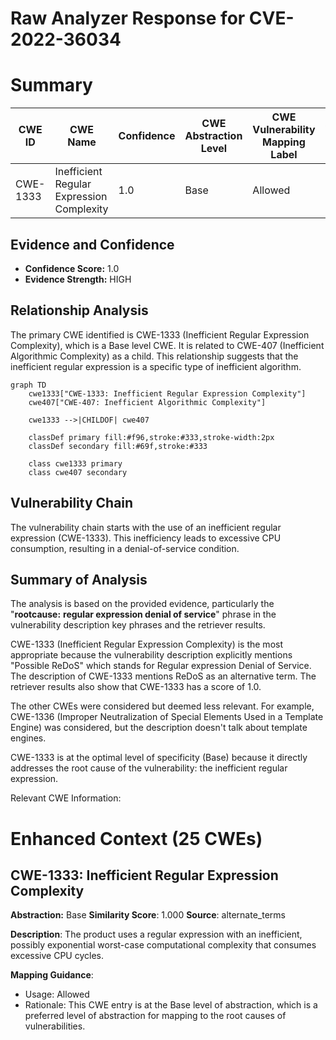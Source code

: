 # Raw Analyzer Response for CVE-2022-36034

# Summary
| CWE ID | CWE Name | Confidence | CWE Abstraction Level | CWE Vulnerability Mapping Label | CWE-Vulnerability Mapping Notes |
|---|---|---|---|---|---|
| CWE-1333 | Inefficient Regular Expression Complexity | 1.0 | Base | Allowed | Primary CWE |

## Evidence and Confidence

*   **Confidence Score:** 1.0
*   **Evidence Strength:** HIGH

## Relationship Analysis
The primary CWE identified is CWE-1333 (Inefficient Regular Expression Complexity), which is a Base level CWE. It is related to CWE-407 (Inefficient Algorithmic Complexity) as a child. This relationship suggests that the inefficient regular expression is a specific type of inefficient algorithm.

```mermaid
graph TD
    cwe1333["CWE-1333: Inefficient Regular Expression Complexity"]
    cwe407["CWE-407: Inefficient Algorithmic Complexity"]
    
    cwe1333 -->|CHILDOF| cwe407
    
    classDef primary fill:#f96,stroke:#333,stroke-width:2px
    classDef secondary fill:#69f,stroke:#333
    
    class cwe1333 primary
    class cwe407 secondary
```

## Vulnerability Chain
The vulnerability chain starts with the use of an inefficient regular expression (CWE-1333). This inefficiency leads to excessive CPU consumption, resulting in a denial-of-service condition.

## Summary of Analysis
The analysis is based on the provided evidence, particularly the "**rootcause:** **regular expression denial of service**" phrase in the vulnerability description key phrases and the retriever results.

CWE-1333 (Inefficient Regular Expression Complexity) is the most appropriate because the vulnerability description explicitly mentions "Possible ReDoS" which stands for Regular expression Denial of Service. The description of CWE-1333 mentions ReDoS as an alternative term. The retriever results also show that CWE-1333 has a score of 1.0.

The other CWEs were considered but deemed less relevant. For example, CWE-1336 (Improper Neutralization of Special Elements Used in a Template Engine) was considered, but the description doesn't talk about template engines.

CWE-1333 is at the optimal level of specificity (Base) because it directly addresses the root cause of the vulnerability: the inefficient regular expression.

Relevant CWE Information:

# Enhanced Context (25 CWEs)

## CWE-1333: Inefficient Regular Expression Complexity
**Abstraction:** Base
**Similarity Score**: 1.000
**Source**: alternate_terms

**Description**:
The product uses a regular expression with an inefficient, possibly exponential worst-case computational complexity that consumes excessive CPU cycles.

**Mapping Guidance**:
- Usage: Allowed
- Rationale: This CWE entry is at the Base level of abstraction, which is a preferred level of abstraction for mapping to the root causes of vulnerabilities.